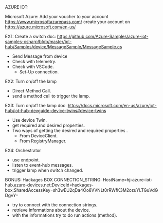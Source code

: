AZURE IOT:

Microsoft Azure:
Add your voucher to your account https://www.microsoftazurepass.com/
create your account on https://azure.microsoft.com/en-us/

EX1: Create a switch
doc: https://github.com/Azure-Samples/azure-iot-samples-csharp/blob/master/iot-hub/Samples/device/MessageSample/MessageSample.cs

- Send Message from device
- Check with telemetry.
- Check with VSCode.
  - Set-Up connection.

EX2: Turn on/off the lamp 
- Direct Method Call.
- send a method call to trigger the lamp.

EX3: Turn on/off the lamp 
doc: https://docs.microsoft.com/en-us/azure/iot-hub/iot-hub-devguide-device-twins#device-twins
- Use device Twin.
- get required and desired properties.
- Two ways of getting the desired and required properties .
  - From DeviceClient.
  - From RegistryManager.

EX4: Orchestrator
- use endpoint.
- listen to event-hub messages.
- trigger lamp when switch changed.

BONUS: Hackages BOX
CONNECTION_STRING: HostName=hj-azure-iot-hub.azure-devices.net;DeviceId=hackages-box;SharedAccessKey=sh3wEU2qDa4Oo8VVNLt0rRWfK3M2ozuYLTGuVdGDgvY=
- try to connect with the connection strings.
- retrieve informations about the device.
- with the informations try to do run actions (method).
